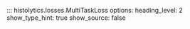 ::: histolytics.losses.MultiTaskLoss
    options:
      heading_level: 2
      show_type_hint: true
      show_source: false
